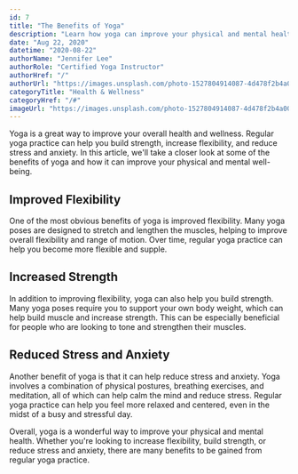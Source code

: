 ```yaml
---
id: 7
title: "The Benefits of Yoga"
description: "Learn how yoga can improve your physical and mental health"
date: "Aug 22, 2020"
datetime: "2020-08-22"
authorName: "Jennifer Lee"
authorRole: "Certified Yoga Instructor"
authorHref: "/"
authorUrl: "https://images.unsplash.com/photo-1527804914087-4d478f2b4a00?ixlib=rb-4.0.3&ixid=MnwxMjA3fDB8MHxzZWFyY2h8MXx8eW9nYXxlbnwwfHx8fA%3D%3D&auto=format&fit=crop&w=500&q=60"
categoryTitle: "Health & Wellness"
categoryHref: "/#"
imageUrl: "https://images.unsplash.com/photo-1527804914087-4d478f2b4a00?ixlib=rb-4.0.3&ixid=MnwxMjA3fDB8MHxzZWFyY2h8MXx8eW9nYXxlbnwwfHx8fA%3D%3D&auto=format&fit=crop&w=500&q=60"
---
```


Yoga is a great way to improve your overall health and wellness. Regular yoga practice can help you build strength, increase flexibility, and reduce stress and anxiety. In this article, we'll take a closer look at some of the benefits of yoga and how it can improve your physical and mental well-being.

## Improved Flexibility

One of the most obvious benefits of yoga is improved flexibility. Many yoga poses are designed to stretch and lengthen the muscles, helping to improve overall flexibility and range of motion. Over time, regular yoga practice can help you become more flexible and supple.

## Increased Strength

In addition to improving flexibility, yoga can also help you build strength. Many yoga poses require you to support your own body weight, which can help build muscle and increase strength. This can be especially beneficial for people who are looking to tone and strengthen their muscles.

## Reduced Stress and Anxiety

Another benefit of yoga is that it can help reduce stress and anxiety. Yoga involves a combination of physical postures, breathing exercises, and meditation, all of which can help calm the mind and reduce stress. Regular yoga practice can help you feel more relaxed and centered, even in the midst of a busy and stressful day.

Overall, yoga is a wonderful way to improve your physical and mental health. Whether you're looking to increase flexibility, build strength, or reduce stress and anxiety, there are many benefits to be gained from regular yoga practice.
